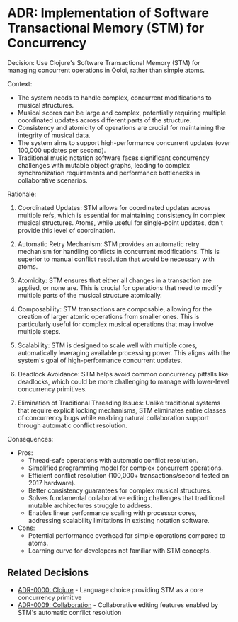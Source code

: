 # ADR: Implementation of Software Transactional Memory (STM) for Concurrency

Decision: Use Clojure's Software Transactional Memory (STM) for managing concurrent operations in Ooloi, rather than simple atoms.

Context: 
- The system needs to handle complex, concurrent modifications to musical structures.
- Musical scores can be large and complex, potentially requiring multiple coordinated updates across different parts of the structure.
- Consistency and atomicity of operations are crucial for maintaining the integrity of musical data.
- The system aims to support high-performance concurrent updates (over 100,000 updates per second).
- Traditional music notation software faces significant concurrency challenges with mutable object graphs, leading to complex synchronization requirements and performance bottlenecks in collaborative scenarios.

Rationale:
1. Coordinated Updates: STM allows for coordinated updates across multiple refs, which is essential for maintaining consistency in complex musical structures. Atoms, while useful for single-point updates, don't provide this level of coordination.

2. Automatic Retry Mechanism: STM provides an automatic retry mechanism for handling conflicts in concurrent modifications. This is superior to manual conflict resolution that would be necessary with atoms.

3. Atomicity: STM ensures that either all changes in a transaction are applied, or none are. This is crucial for operations that need to modify multiple parts of the musical structure atomically.

4. Composability: STM transactions are composable, allowing for the creation of larger atomic operations from smaller ones. This is particularly useful for complex musical operations that may involve multiple steps.

5. Scalability: STM is designed to scale well with multiple cores, automatically leveraging available processing power. This aligns with the system's goal of high-performance concurrent updates.

6. Deadlock Avoidance: STM helps avoid common concurrency pitfalls like deadlocks, which could be more challenging to manage with lower-level concurrency primitives.

7. Elimination of Traditional Threading Issues: Unlike traditional systems that require explicit locking mechanisms, STM eliminates entire classes of concurrency bugs while enabling natural collaboration support through automatic conflict resolution.

Consequences:
- Pros: 
  - Thread-safe operations with automatic conflict resolution.
  - Simplified programming model for complex concurrent operations.
  - Efficient conflict resolution (100,000+ transactions/second tested on 2017 hardware).
  - Better consistency guarantees for complex musical structures.
  - Solves fundamental collaborative editing challenges that traditional mutable architectures struggle to address.
  - Enables linear performance scaling with processor cores, addressing scalability limitations in existing notation software.
- Cons: 
  - Potential performance overhead for simple operations compared to atoms.
  - Learning curve for developers not familiar with STM concepts.

## Related Decisions

- [ADR-0000: Clojure](0000-Clojure.md) - Language choice providing STM as a core concurrency primitive
- [ADR-0009: Collaboration](0009-Collaboration.md) - Collaborative editing features enabled by STM's automatic conflict resolution
